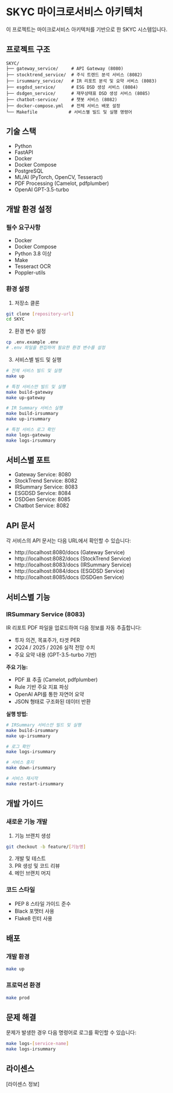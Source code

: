 # SKYC 마이크로서비스 아키텍처

이 프로젝트는 마이크로서비스 아키텍처를 기반으로 한 SKYC 시스템입니다.

## 프로젝트 구조

```
SKYC/
├── gateway_service/     # API Gateway (8080)
├── stocktrend_service/  # 주식 트렌드 분석 서비스 (8082)
├── irsummary_service/   # IR 리포트 분석 및 요약 서비스 (8083)
├── esgdsd_service/      # ESG DSD 생성 서비스 (8084)
├── dsdgen_service/      # 재무상태표 DSD 생성 서비스 (8085)
├── chatbot-service/     # 챗봇 서비스 (8082)
├── docker-compose.yml   # 전체 서비스 배포 설정
└── Makefile            # 서비스별 빌드 및 실행 명령어
```

## 기술 스택

- Python
- FastAPI
- Docker
- Docker Compose
- PostgreSQL
- ML/AI (PyTorch, OpenCV, Tesseract)
- PDF Processing (Camelot, pdfplumber)
- OpenAI GPT-3.5-turbo

## 개발 환경 설정

### 필수 요구사항

- Docker
- Docker Compose
- Python 3.8 이상
- Make
- Tesseract OCR
- Poppler-utils

### 환경 설정

1. 저장소 클론
```bash
git clone [repository-url]
cd SKYC
```

2. 환경 변수 설정
```bash
cp .env.example .env
# .env 파일을 편집하여 필요한 환경 변수를 설정
```

3. 서비스별 빌드 및 실행
```bash
# 전체 서비스 빌드 및 실행
make up

# 특정 서비스만 빌드 및 실행
make build-gateway
make up-gateway

# IR Summary 서비스 실행
make build-irsummary
make up-irsummary

# 특정 서비스 로그 확인
make logs-gateway
make logs-irsummary
```

## 서비스별 포트

- Gateway Service: 8080
- StockTrend Service: 8082
- IRSummary Service: 8083
- ESGDSD Service: 8084
- DSDGen Service: 8085
- Chatbot Service: 8082

## API 문서

각 서비스의 API 문서는 다음 URL에서 확인할 수 있습니다:
- http://localhost:8080/docs (Gateway Service)
- http://localhost:8082/docs (StockTrend Service)
- http://localhost:8083/docs (IRSummary Service)
- http://localhost:8084/docs (ESGDSD Service)
- http://localhost:8085/docs (DSDGen Service)

## 서비스별 기능

### IRSummary Service (8083)
IR 리포트 PDF 파일을 업로드하여 다음 정보를 자동 추출합니다:
- 투자 의견, 목표주가, 타겟 PER
- 2Q24 / 2025 / 2026 실적 전망 수치
- 주요 요약 내용 (GPT-3.5-turbo 기반)

**주요 기능:**
- PDF 표 추출 (Camelot, pdfplumber)
- Rule 기반 주요 지표 파싱
- OpenAI API를 통한 자연어 요약
- JSON 형태로 구조화된 데이터 반환

**실행 방법:**
```bash
# IRSummary 서비스만 빌드 및 실행
make build-irsummary
make up-irsummary

# 로그 확인
make logs-irsummary

# 서비스 중지
make down-irsummary

# 서비스 재시작
make restart-irsummary
```

## 개발 가이드

### 새로운 기능 개발

1. 기능 브랜치 생성
```bash
git checkout -b feature/[기능명]
```

2. 개발 및 테스트
3. PR 생성 및 코드 리뷰
4. 메인 브랜치 머지

### 코드 스타일

- PEP 8 스타일 가이드 준수
- Black 포맷터 사용
- Flake8 린터 사용

## 배포

### 개발 환경

```bash
make up
```

### 프로덕션 환경

```bash
make prod
```

## 문제 해결

문제가 발생한 경우 다음 명령어로 로그를 확인할 수 있습니다:

```bash
make logs-[service-name]
make logs-irsummary
```

## 라이센스

[라이센스 정보] 